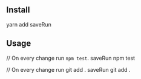 ## Install
yarn add saveRun

## Usage

// On every change run `npm test`.
saveRun npm test

// On every change run git add .
saveRun git add .
